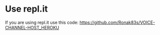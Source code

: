 # Use repl.it
If you are using repl.it use this code: https://github.com/Ronak83s/VOICE-CHANNEL-HOST_HEROKU
